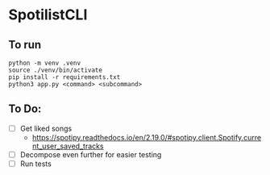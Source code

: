 # SpotilistCLI

## To run
```commandline
python -m venv .venv
source ./venv/bin/activate
pip install -r requirements.txt
python3 app.py <command> <subcommand>
```

## To Do:
- [ ] Get liked songs
  - https://spotipy.readthedocs.io/en/2.19.0/#spotipy.client.Spotify.current_user_saved_tracks
- [ ] Decompose even further for easier testing
- [ ] Run tests